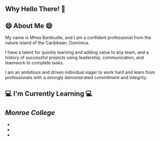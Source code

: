 <h2> Why Hello There! 👋  </h2>

<h2> 😄  About Me 😄</h2>

My name is Mhea Bardouille, and I am a confident professional from the nature island of the Caribbean, Dominica.

I have a talent for quickly learning and adding value to any team, and a history of successful projects using leadership, communication, and teamwork to complete tasks.

I am an ambitious and driven individual eager to work hard and learn from professionals with a strongly demonstrated commitment and integrity.

<h2> 💻 I'm Currently Learning  💻 </h2>

<b>  <i> Monroe College </i> </b>
- 
-
-
-

